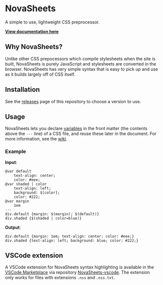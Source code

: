 # NovaSheets

A simple to use, lightweight CSS preprocessor.

**[View documentation here](https://github.com/Nixinova/NovaSheets/wiki)**

## Why NovaSheets?

Unlike other CSS prepocessors which compile stylesheets when the site is built, NovaSheets is purely JavaScript and stylesheets are converted in the browser. NovaSheets has very simple syntax that is easy to pick up and use as it builds largely off of CSS itself.

## Installation

See the [releases](https://github.com/Nixinova/NovaSheets/releases) page of this repository to choose a version to use.

## Usage

NovaSheets lets you declare [variables](https://github.com/Nixinova/NovaSheets/wiki/Syntax#Variables) in the front matter (the contents above the `---` line) of a CSS file, and reuse these later in the document. For more information, see the [wiki](https://github.com/Nixinova/NovaSheets/wiki).

### Example

**Input**:

```
@var default
    text-align: center;
    color: #eee;
@var shaded | color
    text-align: left;
    background: $[color];
    color: #222;
@var margin
    1em
---
div.default {margin: $(margin); $(default)}
div.shaded {$(shaded | color=blue)}
```

**Output**:
```
div.default {margin: 1em; text-align: center; color: #eee;}
div.shaded {text-align: left; background: blue; color: #222;}
```

## VSCode extension
A VSCode extension for NovaSheets syntax highlighting is available in the [VSCode Marketplace](https://marketplace.visualstudio.com/items/Nixinova.novasheets) via repository [NovaSheets-vscode](https://github.com/Nixinova/NovaSheets-vscode). The extension only works for files with extensions `.nss` and `.nss.txt`.